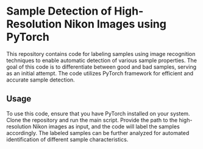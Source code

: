# Sample Detection of High-Resolution Nikon Images using PyTorch

This repository contains code for labeling samples using image recognition techniques to enable automatic detection of various sample properties. The goal of this code is to differentiate between good and bad samples, serving as an initial attempt. The code utilizes PyTorch framework for efficient and accurate sample detection.

## Usage

To use this code, ensure that you have PyTorch installed on your system. Clone the repository and run the main script. Provide the path to the high-resolution Nikon images as input, and the code will label the samples accordingly. The labeled samples can be further analyzed for automated identification of different sample characteristics.

